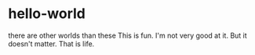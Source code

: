# hello-world
there are other worlds than these
This is fun. I'm not very good at it. But it doesn't matter.
That is life.